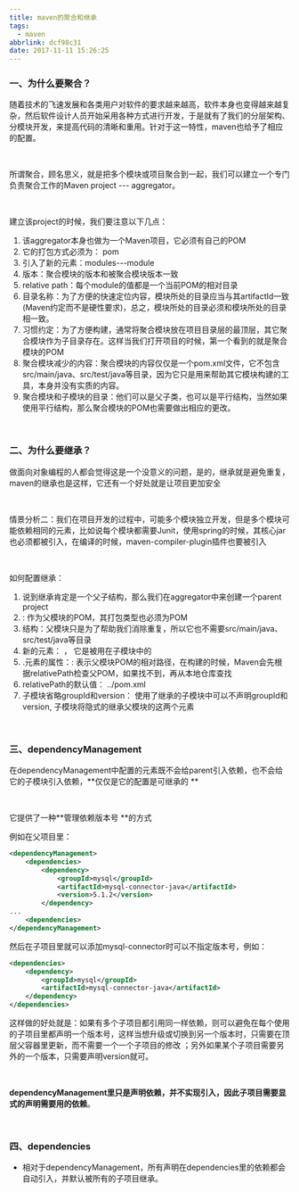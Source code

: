 ```yaml
---
title: maven的聚合和继承
tags:
  - maven
abbrlink: dcf98c31
date: 2017-11-11 15:26:25
---
```




### 一、为什么要聚合？

随着技术的飞速发展和各类用户对软件的要求越来越高，软件本身也变得越来越复杂，然后软件设计人员开始采用各种方式进行开发，于是就有了我们的分层架构、分模块开发，来提高代码的清晰和重用。针对于这一特性，maven也给予了相应的配置。

<br/>

所谓聚合，顾名思义，就是把多个模块或项目聚合到一起，我们可以建立一个专门负责聚合工作的Maven project ---  aggregator。

<br/>

建立该project的时候，我们要注意以下几点：

1. 该aggregator本身也做为一个Maven项目，它必须有自己的POM
2. 它的打包方式必须为： pom
3. 引入了新的元素：modules---module
4. 版本：聚合模块的版本和被聚合模块版本一致
5. relative path：每个module的值都是一个当前POM的相对目录
6. 目录名称：为了方便的快速定位内容，模块所处的目录应当与其artifactId一致(Maven约定而不是硬性要求)，总之，模块所处的目录必须和<module>模块所处的目录</module>相一致。
7. 习惯约定：为了方便构建，通常将聚合模块放在项目目录层的最顶层，其它聚合模块作为子目录存在。这样当我们打开项目的时候，第一个看到的就是聚合模块的POM
8. 聚合模块减少的内容：聚合模块的内容仅仅是一个pom.xml文件，它不包含src/main/java、src/test/java等目录，因为它只是用来帮助其它模块构建的工具，本身并没有实质的内容。
9. 聚合模块和子模块的目录：他们可以是父子类，也可以是平行结构，当然如果使用平行结构，那么聚合模块的POM也需要做出相应的更改。

<br/>

### 二、为什么要继承？

做面向对象编程的人都会觉得这是一个没意义的问题，是的，继承就是避免重复，maven的继承也是这样，它还有一个好处就是让项目更加安全

<br/>

情景分析二：我们在项目开发的过程中，可能多个模块独立开发，但是多个模块可能依赖相同的元素，比如说每个模块都需要Junit，使用spring的时候，其核心jar也必须都被引入，在编译的时候，maven-compiler-plugin插件也要被引入

<br/>

如何配置继承：

1. 说到继承肯定是一个父子结构，那么我们在aggregator中来创建一个parent project
2. <packaging>: 作为父模块的POM，其打包类型也必须为POM
3. 结构：父模块只是为了帮助我们消除重复，所以它也不需要src/main/java、src/test/java等目录
4. 新的元素：<parent> ， 它是被用在子模块中的
5. .<parent>元素的属性：<relativePath>: 表示父模块POM的相对路径，在构建的时候，Maven会先根据relativePath检查父POM，如果找不到，再从本地仓库查找
6. relativePath的默认值： ../pom.xml
7. 子模块省略groupId和version： 使用了继承的子模块中可以不声明groupId和version, 子模块将隐式的继承父模块的这两个元素

<br/>

### 三、dependencyManagement

在dependencyManagement中配置的元素既不会给parent引入依赖，也不会给它的子模块引入依赖，**仅仅是它的配置是可继承的 **

<br/>

它提供了一种**管理依赖版本号 **的方式

例如在父项目里：

~~~xml
<dependencyManagement>  
	<dependencies>  
		<dependency>  
			<groupId>mysql</groupId>  
			<artifactId>mysql-connector-java</artifactId>  
			<version>5.1.2</version>  
		</dependency>  
...  
	<dependencies>  
</dependencyManagement>  
~~~

然后在子项目里就可以添加mysql-connector时可以不指定版本号，例如：

~~~xml
<dependencies>  
	<dependency>  
		<groupId>mysql</groupId>  
		<artifactId>mysql-connector-java</artifactId>  
	</dependency>  
</dependencies> 
~~~

这样做的好处就是：如果有多个子项目都引用同一样依赖，则可以避免在每个使用的子项目里都声明一个版本号，这样当想升级或切换到另一个版本时，只需要在顶层父容器里更新，而不需要一个一个子项目的修改 ；另外如果某个子项目需要另外的一个版本，只需要声明version就可。

<br/>

**dependencyManagement里只是声明依赖，并不实现引入，因此子项目需要显式的声明需要用的依赖**。

<br/>

### 四、dependencies

- 相对于dependencyManagement，所有声明在dependencies里的依赖都会自动引入，并默认被所有的子项目继承。